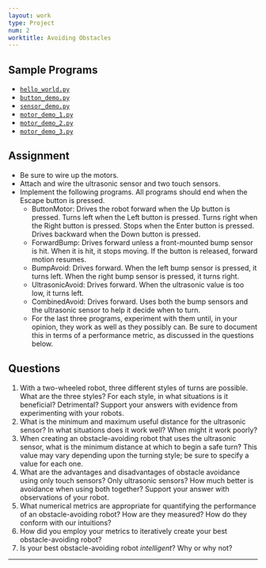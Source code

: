 ```yaml
---
layout: work
type: Project
num: 2
worktitle: Avoiding Obstacles
---
```


## Sample Programs
* [`hello_world.py`]({{site.baseurl}}assets\programs\hello_world.py)
* [`button_demo.py`]({{site.baseurl}}assets\programs\button_demo.py)
* [`sensor_demo.py`]({{site.baseurl}}assets\programs\sensor_demo.py)
* [`motor_demo_1.py`]({{site.baseurl}}assets\programs\motor_demo_1.py)
* [`motor_demo_2.py`]({{site.baseurl}}assets\programs\motor_demo_2.py)
* [`motor_demo_3.py`]({{site.baseurl}}assets\programs\motor_demo_3.py)

## Assignment

* Be sure to wire up the motors.
* Attach and wire the ultrasonic sensor and two touch sensors.
* Implement the following programs. All programs should end when the Escape button is pressed.
  * ButtonMotor: Drives the robot forward when the Up button is pressed. Turns left when the Left button is pressed. Turns right when the Right button is pressed. Stops when the Enter button is pressed. Drives backward when the Down button is pressed.
  * ForwardBump: Drives forward unless a front-mounted bump sensor is hit. When it is hit, it stops moving. If the button is released, forward motion resumes.
  * BumpAvoid: Drives forward. When the left bump sensor is pressed, it turns left. When the right bump sensor is pressed, it turns right.
  * UltrasonicAvoid: Drives forward. When the ultrasonic value is too low, it turns left.
  * CombinedAvoid: Drives forward. Uses both the bump sensors and the ultrasonic sensor to help it decide when to turn.
  * For the last three programs, experiment with them until, in your opinion, they work as well as they possibly can. Be sure to document this in terms of a performance metric, as discussed in the questions below.

## Questions

1. With a two-wheeled robot, three different styles of turns are possible. What are the three styles? For each style, in what situations is it beneficial? Detrimental? Support your answers with evidence from experimenting with your robots.
2. What is the minimum and maximum useful distance for the ultrasonic sensor? In what situations does it work well? When might it work poorly?
3. When creating an obstacle-avoiding robot that uses the ultrasonic sensor, what is the minimum distance at which to begin a safe turn? This value may vary depending upon the turning style; be sure to specify a value for each one.
4. What are the advantages and disadvantages of obstacle avoidance using only touch sensors? Only ultrasonic sensors? How much better is avoidance when using both together? Support your answer with observations of your robot.
5. What numerical metrics are appropriate for quantifying the performance of an obstacle-avoiding robot? How are they measured? How do they conform with our intuitions?
6. How did you employ your metrics to iteratively create your best obstacle-avoiding robot?
7. Is your best obstacle-avoiding robot *intelligent*? Why or why not?
------------------------------------------------------------------------
